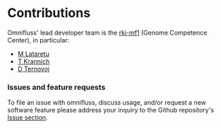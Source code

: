 # Contributions

Omnifluss' lead developer team is the [rki-mf1](https://github.com/rki-mf1) (Genome Competence Center), in particular:

- [M Lataretu](https://github.com/MarieLataretu)
- [T Krannich](https://github.com/Krannich479)
- [D Ternovoj](https://github.com/DimitriTernovoj)

### Issues and feature requests
To file an issue with omnifluss, discuss usage, and/or request a new software feature please address your inquiry to the Github repository's [Issue section](https://github.com/rki-mf1/omnifluss/issues).
